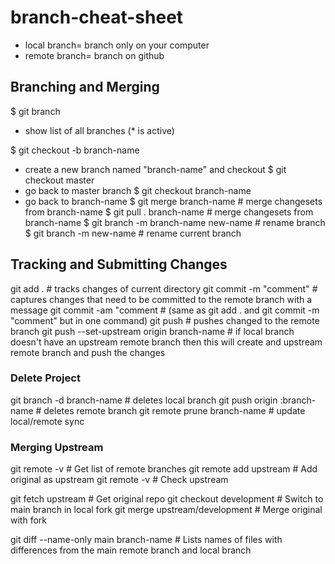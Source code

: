 # branch-cheat-sheet

- local branch= branch only on your computer
- remote branch= branch on github

## Branching and Merging

$ git branch                                     
  - show list of all branches (* is active)

$ git checkout -b branch-name                                      
  - create a new branch named "branch-name" and checkout
$ git checkout master                                     
  - go back to master branch
$ git checkout branch-name                                      
  - go back to branch-name
$ git merge branch-name                           # merge changesets from branch-name
$ git pull . branch-name                          # merge changesets from branch-name
$ git branch -m branch-name new-name              # rename branch
$ git branch -m new-name                          # rename current branch

## Tracking and Submitting Changes
git add .                                       # tracks changes of current directory
git commit -m "comment"                         # captures changes that need to be committed to the remote branch with a message
git commit -am "comment                         # (same as git add . and git commit -m "comment" but in one command)
git push                                        # pushes changed to the remote branch
git push --set-upstream origin branch-name      # if local branch doesn't have an upstream remote branch then this will create and upstream remote branch and push the changes


### Delete Project
git branch -d branch-name  	                    # deletes local branch
git push origin :branch-name	                  # deletes remote branch
git remote prune branch-name	                  # update local/remote sync


### Merging Upstream

git remote -v 									                # Get list of remote branches
git remote add upstream <upstream github url>	  # Add original as upstream
git remote -v 									                # Check upstream

git fetch upstream 								              # Get original repo
git checkout development						            # Switch to main branch in local fork
git merge upstream/development					        # Merge original with fork

git diff --name-only main branch-name		        # Lists names of files with differences from the main remote branch and local branch
  
  
  
